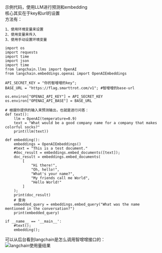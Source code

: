 示例代码，使用LLM进行预测和embedding   
核心其实在于key和url的设置    
方法有：    
```
1、使用环境变量来设置   
2、使用变量来传入   
3、使用手动设置环境变量   
```
```
import os
import requests
import time
import json
import time
from langchain.llms import OpenAI
from langchain.embeddings.openai import OpenAIEmbeddings

API_SECRET_KEY = "你的智增增的key";
BASE_URL = "https://flag.smarttrot.com/v1"; #智增增的base-url

os.environ["OPENAI_API_KEY"] = API_SECRET_KEY
os.environ["OPENAI_API_BASE"] = BASE_URL

# 根据你提供的输入来预测输出，也就是进行问答：
def text():
    llm = OpenAI(temperature=0.9)
    text = "What would be a good company name for a company that makes colorful socks?"
    print(llm(text))

def embedding():
    embeddings = OpenAIEmbeddings()
    #text = "This is a test document."
    #doc_result = embeddings.embed_documents([text]);
    doc_result = embeddings.embed_documents(
        [
            "Hi there!",
            "Oh, hello!",
            "What's your name?",
            "My friends call me World",
            "Hello World!"
        ]
    );
    print(doc_result)
    # 查询
    embedded_query = embeddings.embed_query("What was the name mentioned in the conversation?")
    print(embedded_query)

if __name__ == '__main__':
    #text();
    embedding();
```   
可以从后台看到langchain是怎么调用智增增接口的：    
![langchain使用量结果](https://github.com/xing61/xiaoyi-robot/assets/38256442/723bbab0-9fb9-49cb-b0b4-5c2d40bb4f37)
